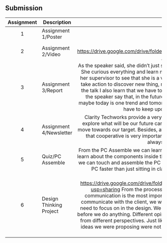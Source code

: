 ## Submission
| Assignment | Description  | Reflection |
| :-----: |  ------ | :-----: | 
| 1 | Assignment 1/Poster |  | 
| 2 | Assignment 2/Video | Reflection 2 https://drive.google.com/drive/folders/1mvdIr2ND6KDVXZv7Soc6UHQ7nUhDoaTA?usp=sharing | 
| 3 | Assignment 3/Report | As the speaker said, she didn’t just sit and wait for the spoon feeding from the boss. She curious everything and learn many thing in the internship in TM. This allowed her supervisor to see that she is a very potential worker. This very enlighten me to take action to discover new thing, not only sit there and curious. Beside that, from the talk I also learn that we have to improve ourselves and explore new things. As the speaker say that, in the future most of us will work in technology field and maybe today is one trend and tomorrow there will be another trend. Thus, we alway have to keep update ourselves with the trend | 
| 4 | Assignment 4/Newsletter |Clarity Techworks provide a very good opportunity for us university student to explore what will be our future carrier and allowed us to improved ourselves and move towards our target. Besides, after the talk from different department, we learnt that cooperative is very important in a team instead of just work alone.,1+1 is always greater than two. |
| 5 | Quiz/PC Assemble |From the PC Assemble we can learn about the structure of the PC we are using. We learn about the components inside the PC and their function. With this PC Assemble, we can touch and assemble the PC ourselves and this enables us to learn about the PC faster than just sitting in class and looking at the slides of the tutorail. |
| 6 | Design Thinking Project | Video https://drive.google.com/drive/folders/1XZ7q_m9VGeYJ_lQzetsws1TDdIcyaAQb?usp=sharing                                        From the process of doing Design Thinking, we learned that communication is the most important thing. Just like in our project, if we didn't communicate with the client, we wouldn't know what they need and what part we need to focus on in the design. We also need to get opinions from different people before we do anything. Different opinions allow us to have a broader vision and think from different perspectives. Just like after consulting Dr Iqbal, we realised that the ideas we were proposing were not mature enough and we could see our pros and cons.|
